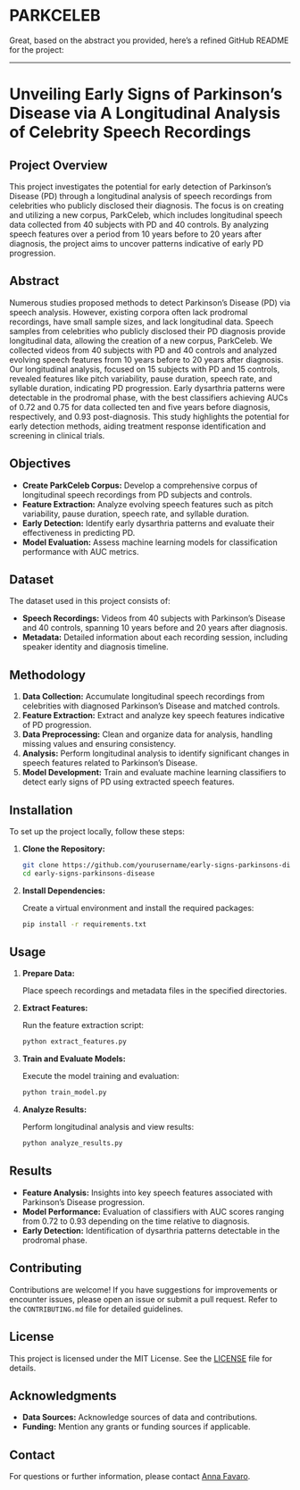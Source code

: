# PARKCELEB

Great, based on the abstract you provided, here’s a refined GitHub README for the project:

---

# Unveiling Early Signs of Parkinson’s Disease via A Longitudinal Analysis of Celebrity Speech Recordings

## Project Overview

This project investigates the potential for early detection of Parkinson’s Disease (PD) through a longitudinal analysis of speech recordings from celebrities who publicly disclosed their diagnosis. The focus is on creating and utilizing a new corpus, ParkCeleb, which includes longitudinal speech data collected from 40 subjects with PD and 40 controls. By analyzing speech features over a period from 10 years before to 20 years after diagnosis, the project aims to uncover patterns indicative of early PD progression.

## Abstract

Numerous studies proposed methods to detect Parkinson’s Disease (PD) via speech analysis. However, existing corpora often lack prodromal recordings, have small sample sizes, and lack longitudinal data. Speech samples from celebrities who publicly disclosed their PD diagnosis provide longitudinal data, allowing the creation of a new corpus, ParkCeleb. We collected videos from 40 subjects with PD and 40 controls and analyzed evolving speech features from 10 years before to 20 years after diagnosis. Our longitudinal analysis, focused on 15 subjects with PD and 15 controls, revealed features like pitch variability, pause duration, speech rate, and syllable duration, indicating PD progression. Early dysarthria patterns were detectable in the prodromal phase, with the best classifiers achieving AUCs of 0.72 and 0.75 for data collected ten and five years before diagnosis, respectively, and 0.93 post-diagnosis. This study highlights the potential for early detection methods, aiding treatment response identification and screening in clinical trials.

## Objectives

- **Create ParkCeleb Corpus:** Develop a comprehensive corpus of longitudinal speech recordings from PD subjects and controls.
- **Feature Extraction:** Analyze evolving speech features such as pitch variability, pause duration, speech rate, and syllable duration.
- **Early Detection:** Identify early dysarthria patterns and evaluate their effectiveness in predicting PD.
- **Model Evaluation:** Assess machine learning models for classification performance with AUC metrics.

## Dataset

The dataset used in this project consists of:

- **Speech Recordings:** Videos from 40 subjects with Parkinson’s Disease and 40 controls, spanning 10 years before and 20 years after diagnosis.
- **Metadata:** Detailed information about each recording session, including speaker identity and diagnosis timeline.

## Methodology

1. **Data Collection:** Accumulate longitudinal speech recordings from celebrities with diagnosed Parkinson’s Disease and matched controls.
2. **Feature Extraction:** Extract and analyze key speech features indicative of PD progression.
3. **Data Preprocessing:** Clean and organize data for analysis, handling missing values and ensuring consistency.
4. **Analysis:** Perform longitudinal analysis to identify significant changes in speech features related to Parkinson’s Disease.
5. **Model Development:** Train and evaluate machine learning classifiers to detect early signs of PD using extracted speech features.

## Installation

To set up the project locally, follow these steps:

1. **Clone the Repository:**

   ```bash
   git clone https://github.com/yourusername/early-signs-parkinsons-disease.git
   cd early-signs-parkinsons-disease
   ```

2. **Install Dependencies:**

   Create a virtual environment and install the required packages:

   ```bash
   pip install -r requirements.txt
   ```

## Usage

1. **Prepare Data:**

   Place speech recordings and metadata files in the specified directories.

2. **Extract Features:**

   Run the feature extraction script:

   ```bash
   python extract_features.py
   ```

3. **Train and Evaluate Models:**

   Execute the model training and evaluation:

   ```bash
   python train_model.py
   ```

4. **Analyze Results:**

   Perform longitudinal analysis and view results:

   ```bash
   python analyze_results.py
   ```

## Results

- **Feature Analysis:** Insights into key speech features associated with Parkinson’s Disease progression.
- **Model Performance:** Evaluation of classifiers with AUC scores ranging from 0.72 to 0.93 depending on the time relative to diagnosis.
- **Early Detection:** Identification of dysarthria patterns detectable in the prodromal phase.

## Contributing

Contributions are welcome! If you have suggestions for improvements or encounter issues, please open an issue or submit a pull request. Refer to the `CONTRIBUTING.md` file for detailed guidelines.

## License

This project is licensed under the MIT License. See the [LICENSE](LICENSE) file for details.

## Acknowledgments

- **Data Sources:** Acknowledge sources of data and contributions.
- **Funding:** Mention any grants or funding sources if applicable.

## Contact

For questions or further information, please contact [Anna Favaro](mailto:afavaro1@jhu.edu).

